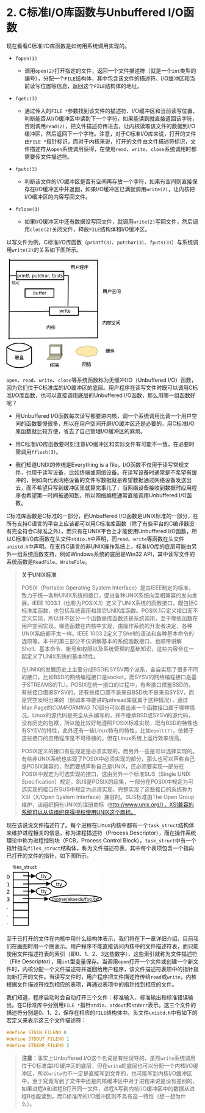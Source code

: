 # 2. C标准I/O库函数与Unbuffered I/O函数

现在看看C标准I/O库函数是如何用系统调用实现的。

- `fopen(3)`
  - 调用`open(2)`打开指定的文件，返回一个文件描述符（就是一个`int`类型的编号），分配一个`FILE`结构体，其中包含该文件的描述符、I/O缓冲区和当前读写位置等信息，返回这个`FILE`结构体的地址。

- `fgetc(3)`
  - 通过传入的`FILE *`参数找到该文件的描述符、I/O缓冲区和当前读写位置，判断能否从I/O缓冲区中读到下一个字符，如果能读到就直接返回该字符，否则调用`read(2)`，把文件描述符传进去，让内核读取该文件的数据到I/O缓冲区，然后返回下一个字符。注意，对于C标准I/O库来说，打开的文件由`FILE *`指针标识，而对于内核来说，打开的文件由文件描述符标识，文件描述符从`open`系统调用获得，在使用`read`、`write`、`close`系统调用时都需要传文件描述符。

- `fputc(3)`
  - 判断该文件的I/O缓冲区是否有空间再存放一个字符，如果有空间则直接保存在I/O缓冲区中并返回，如果I/O缓冲区已满就调用`write(2)`，让内核把I/O缓冲区的内容写回文件。

- `fclose(3)`
  - 如果I/O缓冲区中还有数据没写回文件，就调用`write(2)`写回文件，然后调用`close(2)`关闭文件，释放`FILE`结构体和I/O缓冲区。

以写文件为例，C标准I/O库函数（`printf(3)`、`putchar(3)`、`fputs(3)`）与系统调用`write(2)`的关系如下图所示。

![库函数与系统调用的层次关系](../images/io.syscall.png)

`open`、`read`、`write`、`close`等系统函数称为无缓冲I/O（Unbuffered I/O）函数，因为它们位于C标准库的I/O缓冲区的底层。用户程序在读写文件时既可以调用C标准I/O库函数，也可以直接调用底层的Unbuffered I/O函数，那么用哪一组函数好呢？

- 用Unbuffered I/O函数每次读写都要进内核，调一个系统调用比调一个用户空间的函数要慢很多，所以在用户空间开辟I/O缓冲区还是必要的，用C标准I/O库函数就比较方便，省去了自己管理I/O缓冲区的麻烦。

- 用C标准I/O库函数要时刻注意I/O缓冲区和实际文件有可能不一致，在必要时需调用`fflush(3)`。

- 我们知道UNIX的传统是Everything is a file，I/O函数不仅用于读写常规文件，也用于读写设备，比如终端或网络设备。在读写设备时通常是不希望有缓冲的，例如向代表网络设备的文件写数据就是希望数据通过网络设备发送出去，而不希望只写到缓冲区里就算完事儿了，当网络设备接收到数据时应用程序也希望第一时间被通知到，所以网络编程通常直接调用Unbuffered I/O函数。

C标准库函数是C标准的一部分，而Unbuffered I/O函数是UNIX标准的一部分，在所有支持C语言的平台上应该都可以用C标准库函数（除了有些平台的C编译器没有完全符合C标准之外），而只有在UNIX平台上才能使用Unbuffered I/O函数，所以C标准I/O库函数在头文件`stdio.h`中声明，而`read`、`write`等函数在头文件`unistd.h`中声明。在支持C语言的非UNIX操作系统上，标准I/O库的底层可能由另外一组系统函数支持，例如Windows系统的底层是Win32 API，其中读写文件的系统函数是`ReadFile`、`WriteFile`。

> **关于UNIX标准**
> 
> POSIX（Portable Operating System Interface）是由IEEE制定的标准，致力于统一各种UNIX系统的接口，促进各种UNIX系统向互相兼容的发向发展。IEEE 1003.1（也称为POSIX.1）定义了UNIX系统的函数接口，既包括C标准库函数，也包括系统调用和其它UNIX库函数。POSIX.1只定义接口而不定义实现，所以并不区分一个函数是库函数还是系统调用，至于哪些函数在用户空间实现，哪些函数在内核中实现，由操作系统的开发者决定，各种UNIX系统都不太一样。IEEE 1003.2定义了Shell的语法和各种基本命令的选项等。本书的第三部分不仅讲解基本的系统函数接口，也顺带讲解Shell、基本命令、帐号和权限以及系统管理的基础知识，这些内容合在一起定义了UNIX系统的基本特性。
> 
> 在UNIX的发展历史上主要分成BSD和SYSV两个派系，各自实现了很多不同的接口，比如BSD的网络编程接口是socket，而SYSV的网络编程接口是基于STREAMS的TLI。POSIX在统一接口的过程中，有些接口借鉴BSD的，有些接口借鉴SYSV的，还有些接口既不是来自BSD也不是来自SYSV，而是凭空发明出来的（例如本书要讲的pthread库就属于这种情况），通过Man Page的*COMFORMING TO*部分可以看出来一个函数接口属于哪种情况。Linux的源代码是完全从头编写的，并不继承BSD或SYSV的源代码，没有历史的包袱，所以能比较好地遵照POSIX标准实现，既有BSD的特性也有SYSV的特性，此外还有一些Linux特有的特性，比如`epoll(7)`，依赖于这些接口的应用程序是不可移植的，但在Linux系统上运行效率很高。
> 
> POSIX定义的接口有些规定是必须实现的，而另外一些是可以选择实现的。有些非UNIX系统也实现了POSIX中必须实现的部分，那么也可以声称自己是POSIX兼容的，然而要想声称自己是UNIX，还必须要实现一部分在POSIX中规定为可选实现的接口，这由另外一个标准SUS（Single UNIX Specification）规定。SUS是POSIX的超集，一部分在POSIX中规定为可选实现的接口在SUS中规定为必须实现，完整实现了这些接口的系统称为XSI（X/Open System Interface）兼容的。SUS标准由The Open Group维护，该组织拥有UNIX的注册商标（http://www.unix.org/），XSI兼容的系统可以从该组织获得授权使用UNIX这个商标。

现在该说说文件描述符了。每个进程在Linux内核中都有一个`task_struct`结构体来维护进程相关的信息，称为进程描述符（Process Descriptor），而在操作系统理论中称为进程控制块（PCB，Process Control Block）。`task_struct`中有一个指针指向`files_struct`结构体，称为文件描述符表，其中每个表项包含一个指向已打开的文件的指针，如下图所示。

![文件描述符表](../images/io.fd.png)

至于已打开的文件在内核中用什么结构体表示，我们将在下一章详细介绍，目前我们在画图时用一个圈表示。用户程序不能直接访问内核中的文件描述符表，而只能使用文件描述符表的索引（即0、1、2、3这些数字），这些索引就称为文件描述符（File Descriptor），用`int`型变量保存。当调用`open`打开一个文件或创建一个新文件时，内核分配一个文件描述符并返回给用户程序，该文件描述符表项中的指针指向新打开的文件。当读写文件时，用户程序把文件描述符传给`read`或`write`，内核根据文件描述符找到相应的表项，再通过表项中的指针找到相应的文件。

我们知道，程序启动时会自动打开三个文件：标准输入、标准输出和标准错误输出。在C标准库中分别用`FILE *`指针`stdin`、`stdout`和`stderr`表示。这三个文件的描述符分别是0、1、2，保存在相应的`FILE`结构体中。头文件`unistd.h`中有如下的宏定义来表示这三个文件描述符：

```c
#define STDIN_FILENO 0
#define STDOUT_FILENO 1
#define STDERR_FILENO 2
```

> **注意**：事实上Unbuffered I/O这个名词是有些误导的，虽然`write`系统调用位于C标准库I/O缓冲区的底层，但在`write`的底层也可以分配一个内核I/O缓冲区，所以`write`也不一定是直接写到文件的，也可能写到内核I/O缓冲区中，至于究竟写到了文件中还是内核缓冲区中对于进程来说是没有差别的，如果进程A和进程B打开同一文件，进程A写到内核I/O缓冲区中的数据从进程B也能读到，而C标准库的I/O缓冲区则不具有这一特性（想一想为什么）。 